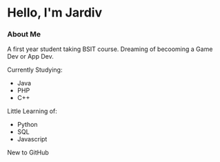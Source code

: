 <h1>Hello, I'm Jardiv</h1>

<div>
  <h3>About Me</h3>
  <p>A first year student taking BSIT course. Dreaming of becooming a Game Dev or App Dev. </p>
  <div>
  Currently Studying:
    <ul>
      <li>Java</li>
      <li>PHP</li>
      <li>C++</li>
    </ul>
  Little Learning of:
    <ul>
      <li>Python</li>
      <li>SQL</li>
      <li>Javascript</li>
    </ul>
  </div>
</div>

New to GitHub

<!---
Jardiv/Jardiv is a ✨ special ✨ repository because its `README.md` (this file) appears on your GitHub profile.
You can click the Preview link to take a look at your changes.
--->
